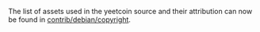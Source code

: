 The list of assets used in the yeetcoin source and their attribution can now be found in [contrib/debian/copyright](../contrib/debian/copyright).
